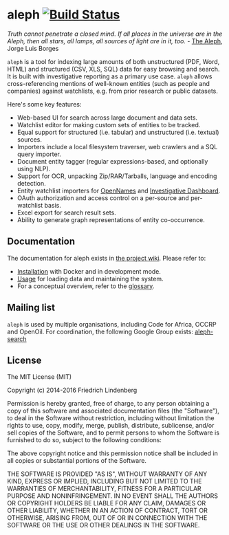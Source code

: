 # aleph [![Build Status](https://api.travis-ci.org/pudo/aleph.png)](https://travis-ci.org/pudo/aleph)

*Truth cannot penetrate a closed mind. If all places in the universe are in the Aleph, then all stars, all lamps, all sources of light are in it, too.* - [The Aleph](http://www.phinnweb.org/links/literature/borges/aleph.html), Jorge Luis Borges

``aleph`` is a tool for indexing large amounts of both unstructured (PDF, Word, HTML) and structured (CSV, XLS, SQL) data for easy browsing and search. It is built with investigative reporting as a primary use case. ``aleph`` allows cross-referencing mentions of well-known entities (such as people and companies) against watchlists, e.g. from prior research or public datasets.

Here's some key features:

* Web-based UI for search across large document and data sets.
* Watchlist editor for making custom sets of entities to be tracked.
* Equal support for structured (i.e. tabular) and unstructured (i.e. textual) sources.
* Importers include a local filesystem traverser, web crawlers and a SQL query importer.
* Document entity tagger (regular expressions-based, and optionally using NLP).
* Support for OCR, unpacking Zip/RAR/Tarballs, language and encoding detection.
* Entity watchlist importers for [OpenNames](http://pudo.org/material/opennames/) and 
  [Investigative Dashboard](https://investigativedashboard.org/).
* OAuth authorization and access control on a per-source and per-watchlist basis.
* Excel export for search result sets.
* Ability to generate graph representations of entity co-occurrence.

## Documentation

The documentation for aleph exists in [the project wiki](https://github.com/pudo/aleph/wiki). Please refer to:

* [Installation](https://github.com/pudo/aleph/wiki/Installation) with Docker and in development mode.
* [Usage](https://github.com/pudo/aleph/wiki/Usage) for loading data and maintaining the system.
* For a conceptual overview, refer to the [glossary](https://github.com/pudo/aleph/wiki/Glossary).

## Mailing list

``aleph`` is used by multiple organisations, including Code for Africa, OCCRP and OpenOil. For coordination, the following Google Group exists: [aleph-search](https://groups.google.com/forum/#!forum/aleph-search)

## License

The MIT License (MIT)

Copyright (c) 2014-2016 Friedrich Lindenberg

Permission is hereby granted, free of charge, to any person obtaining a copy of
this software and associated documentation files (the "Software"), to deal in
the Software without restriction, including without limitation the rights to
use, copy, modify, merge, publish, distribute, sublicense, and/or sell copies of
the Software, and to permit persons to whom the Software is furnished to do so,
subject to the following conditions:

The above copyright notice and this permission notice shall be included in all
copies or substantial portions of the Software.

THE SOFTWARE IS PROVIDED "AS IS", WITHOUT WARRANTY OF ANY KIND, EXPRESS OR
IMPLIED, INCLUDING BUT NOT LIMITED TO THE WARRANTIES OF MERCHANTABILITY, FITNESS
FOR A PARTICULAR PURPOSE AND NONINFRINGEMENT. IN NO EVENT SHALL THE AUTHORS OR
COPYRIGHT HOLDERS BE LIABLE FOR ANY CLAIM, DAMAGES OR OTHER LIABILITY, WHETHER
IN AN ACTION OF CONTRACT, TORT OR OTHERWISE, ARISING FROM, OUT OF OR IN
CONNECTION WITH THE SOFTWARE OR THE USE OR OTHER DEALINGS IN THE SOFTWARE.


